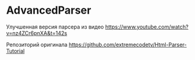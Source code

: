 # AdvancedParser

Улучшенная версия парсера из видео https://www.youtube.com/watch?v=nz4ZCr6pnXA&t=142s

Репозиторий оригинала https://github.com/extremecodetv/Html-Parser-Tutorial
